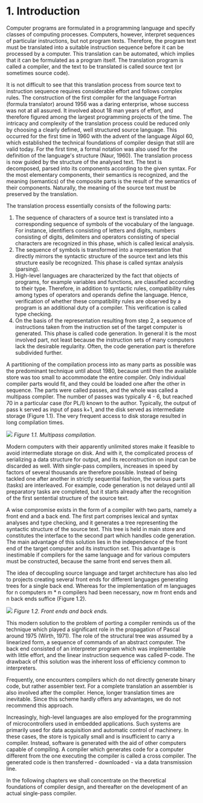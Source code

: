 # 1. Introduction

Computer programs are formulated in a programming language and specify classes of computing processes. Computers, however, interpret sequences of particular instructions, but not program texts. Therefore, the program text must be translated into a suitable instruction sequence before it can be processed by a computer. This translation can be automated, which implies that it can be formulated as a program itself. The translation program is called a compiler, and the text to be translated is called source text (or sometimes source code).

It is not difficult to see that this translation process from source text to instruction sequence requires considerable effort and follows complex rules. The construction of the first compiler for the language Fortran (formula translator) around 1956 was a daring enterprise, whose success was not at all assured. It involved about 18 man years of effort, and therefore figured among the largest programming projects of the time.
The intricacy and complexity of the translation process could be reduced only by choosing a clearly defined, well structured source language. This occurred for the first time in 1960 with the advent of the language Algol 60, which established the technical foundations of compiler design that still are valid today. For the first time, a formal notation was also used for the definition of the language's structure (Naur, 1960).
The translation process is now guided by the structure of the analysed text. The text is decomposed, parsed into its components according to the given syntax. For the most elementary components, their semantics is recognized, and the meaning (semantics) of the composite parts is the result of the semantics of their components. Naturally, the meaning of the source text must be preserved by the translation.

The translation process essentially consists of the following parts:
1. The sequence of characters of a source text is translated into a corresponding sequence of symbols of the vocabulary of the language. For instance, identifiers consisting of letters and digits, numbers consisting of digits, delimiters and operators consisting of special characters are recognized in this phase, which is called lexical analysis.
2. The sequence of symbols is transformed into a representation that directly mirrors the syntactic structure of the source text and lets this structure easily be recognized. This phase is called syntax analysis (parsing).
3. High-level languages are characterized by the fact that objects of programs, for example variables and functions, are classified according to their type. Therefore, in addition to syntactic rules, compatibility rules among types of operators and operands define the language. Hence, verification of whether these compatibility rules are observed by a program is an additional duty of a compiler. This verification is called type checking.
4. On the basis of the representation resulting from step 2, a sequence of instructions taken from the instruction set of the target computer is generated. This phase is called code generation. In general it is the most involved part, not least because the instruction sets of many computers lack the desirable regularity. Often, the code generation part is therefore subdivided further.

A partitioning of the compilation process into as many parts as possible was the predominant technique until about 1980, because until then the available store was too small to accommodate the entire compiler. Only individual compiler parts would fit, and they could be loaded one after the other in sequence. The parts were called passes, and the whole was called a multipass compiler. The number of passes was typically 4 - 6, but reached 70 in a particular case (for PL/I) known to the author. Typically, the output of pass k served as input of pass k+1, and the disk served as intermediate storage (Figure 1.1). The very frequent access to disk storage resulted in long compilation times.

![](figures/cc_figure_1_2.png)
_Figure 1.1. Multipass compilation._

Modern computers with their apparently unlimited stores make it feasible to avoid intermediate storage on disk. And with it, the complicated process of serializing a data structure for output, and its reconstruction on input can be discarded as well. With single-pass compilers, increases in speed by factors of several thousands are therefore possible. Instead of being tackled one after another in strictly sequential fashion, the various parts (tasks) are interleaved. For example, code generation is not delayed until all preparatory tasks are completed, but it starts already after the recognition of the first sentential structure of the source text.

A wise compromise exists in the form of a compiler with two parts, namely a front end and a back end. The first part comprises lexical and syntax analyses and type checking, and it generates a tree representing the syntactic structure of the source text. This tree is held in main store and constitutes the interface to the second part which handles code generation. The main advantage of this solution lies in the independence of the front end of the target computer and its instruction set. This advantage is inestimable if compilers for the same language and for various computers must be constructed, because the same front end serves them all.

The idea of decoupling source language and target architecture has also led to projects creating several front ends for different languages generating trees for a single back end. Whereas for the implementation of m languages for n computers m * n compilers had been necessary, now m front ends and n back ends suffice (Figure 1.2).

![](figures/cc_figure_1_2.png)
_Figure 1.2. Front ends and back ends._

This modern solution to the problem of porting a compiler reminds us of the technique which played a significant role in the propagation of Pascal around 1975 (Wirth, 1971). The role of the structural tree was assumed by a linearized form, a sequence of commands of an abstract computer. The back end consisted of an interpreter program which was implementable with little effort, and the linear instruction sequence was called P-code. The drawback of this solution was the inherent loss of efficiency common to interpreters.

Frequently, one encounters compilers which do not directly generate binary code, but rather assembler text. For a complete translation an assembler is also involved after the compiler. Hence, longer translation times are inevitable. Since this scheme hardly offers any advantages, we do not recommend this approach.

Increasingly, high-level languages are also employed for the programming of microcontrollers used in embedded applications. Such systems are primarily used for data acquisition and automatic control of machinery. In these cases, the store is typically small and is insufficient to carry a compiler. Instead, software is generated with the aid of other computers capable of compiling. A compiler which generates code for a computer different from the one executing the compiler is called a cross compiler. The generated code is then transferred - downloaded - via a data transmission line.

In the following chapters we shall concentrate on the theoretical foundations of compiler design, and thereafter on the development of an actual single-pass compiler.
